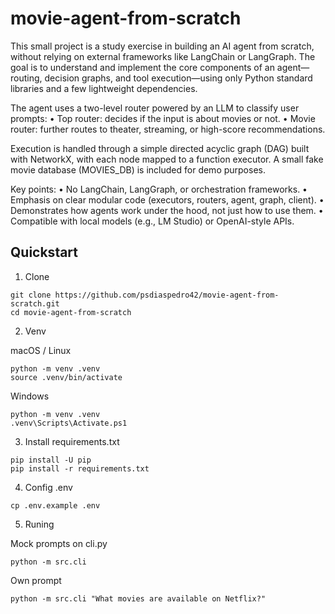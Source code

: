 # movie-agent-from-scratch

This small project is a study exercise in building an AI agent from scratch, without relying on external frameworks like LangChain or LangGraph.
The goal is to understand and implement the core components of an agent—routing, decision graphs, and tool execution—using only Python standard libraries and a few lightweight dependencies.

The agent uses a two-level router powered by an LLM to classify user prompts:
• Top router: decides if the input is about movies or not.
• Movie router: further routes to theater, streaming, or high-score recommendations.

Execution is handled through a simple directed acyclic graph (DAG) built with NetworkX, with each node mapped to a function executor. A small fake movie database (MOVIES_DB) is included for demo purposes.

Key points:
• No LangChain, LangGraph, or orchestration frameworks.
• Emphasis on clear modular code (executors, routers, agent, graph, client).
• Demonstrates how agents work under the hood, not just how to use them.
• Compatible with local models (e.g., LM Studio) or OpenAI-style APIs.

## Quickstart

1. Clone

```
git clone https://github.com/psdiaspedro42/movie-agent-from-scratch.git
cd movie-agent-from-scratch
```

2. Venv

macOS / Linux

```
python -m venv .venv
source .venv/bin/activate
```

Windows

```
python -m venv .venv
.venv\Scripts\Activate.ps1
```

3. Install requirements.txt

```
pip install -U pip
pip install -r requirements.txt
```

4. Config .env

```
cp .env.example .env
```

5. Runing

Mock prompts on cli.py

```
python -m src.cli
```

Own prompt

```
python -m src.cli "What movies are available on Netflix?"
```
